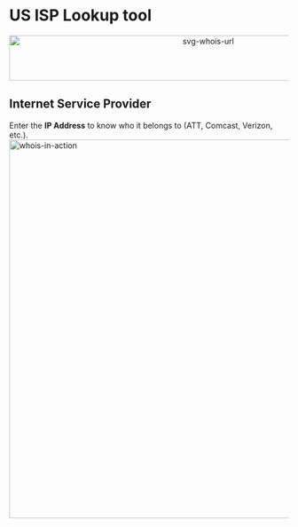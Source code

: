 # US ISP Lookup tool
<div align="center">
  <a href="https://whois.ciscoar.com">
    <img width="702" height="82" alt="svg-whois-url" src="https://github.com/user-attachments/assets/4f586202-c2ba-4f12-9df6-dd7f2b93f5da" />
  </a>
</div>

## Internet Service Provider
Enter the <b>IP Address</b> to know who it belongs to (ATT, Comcast, Verizon, etc.).<br>
<img width="828" height="683" alt="whois-in-action" src="https://github.com/user-attachments/assets/f8b3481c-a5f4-4b84-9c1c-d354f999e890" />
